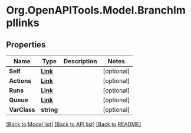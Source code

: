 # Org.OpenAPITools.Model.BranchImpllinks

## Properties

Name | Type | Description | Notes
------------ | ------------- | ------------- | -------------
**Self** | [**Link**](Link.md) |  | [optional] 
**Actions** | [**Link**](Link.md) |  | [optional] 
**Runs** | [**Link**](Link.md) |  | [optional] 
**Queue** | [**Link**](Link.md) |  | [optional] 
**VarClass** | **string** |  | [optional] 

[[Back to Model list]](../README.md#documentation-for-models) [[Back to API list]](../README.md#documentation-for-api-endpoints) [[Back to README]](../README.md)

